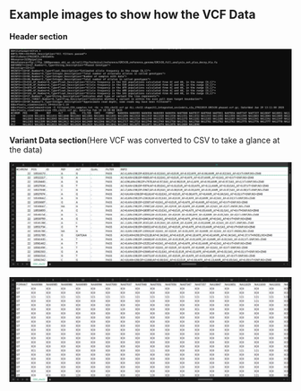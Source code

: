 ## Example images to show how the VCF Data

**Header section**

 ![Header](https://github.com/Karthik-GigaByte/Image/blob/main/header%20section.png)

**Variant Data section**(Here VCF was converted to CSV to take a glance at the data)

![Variant 1](https://github.com/Karthik-GigaByte/Image/blob/main/variant%201.jpg)

![Variant 2](https://github.com/Karthik-GigaByte/Image/blob/main/variant%202.jpg)
